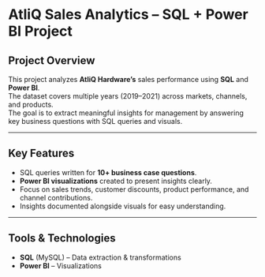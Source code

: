 # AtliQ Sales Analytics – SQL + Power BI Project  

## Project Overview  
This project analyzes **AtliQ Hardware’s** sales performance using **SQL** and **Power BI**.  
The dataset covers multiple years (2019–2021) across markets, channels, and products.  
The goal is to extract meaningful insights for management by answering key business questions with SQL queries and visuals.  

---

## Key Features  
- SQL queries written for **10+ business case questions**.  
- **Power BI visualizations** created to present insights clearly.  
- Focus on sales trends, customer discounts, product performance, and channel contributions.  
- Insights documented alongside visuals for easy understanding.  

---

## Tools & Technologies  
- **SQL** (MySQL) – Data extraction & transformations  
- **Power BI** – Visualizations  
